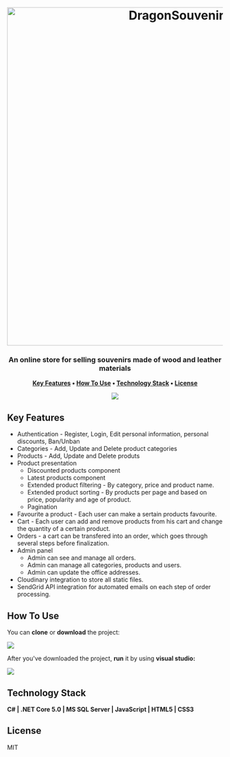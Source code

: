 <h1 align="center">
  <img src="https://res.cloudinary.com/dvqk1ngdx/image/upload/v1649606642/githubBanner_cgfgfd.png" alt="DragonSouvenirs" width="790">
</h1>

<h3 align="center">An online store for selling souvenirs made of wood and leather
materials</h3>

<p align="center">
<strong>
  <a href="#key-features">Key Features</a> •
  <a href="#how-to-use">How To Use</a> •
  <a href="#technology-stack">Technology Stack</a> •
  <a href="#license">License</a>
</strong>
</p>
<p align ="center" width=100%>
<img src="https://res.cloudinary.com/dvqk1ngdx/image/upload/v1649615999/readmeGIF_idrd3c.gif"/>
</p>

## Key Features

* Authentication - Register, Login, Edit personal information, personal discounts, Ban/Unban
* Categories - Add, Update and Delete product categories
* Products - Add, Update and Delete produts
* Product presentation
  - Discounted products component
  - Latest products component
  - Extended product filtering - By category, price and product name.
  - Extended product sorting - By products per page and based on price, popularity and age of product.
  - Pagination
* Favourite a product - Each user can make a sertain products favourite.
* Cart - Each user can add and remove products from his cart and change the quantity of a certain product.
* Orders - a cart can be transfered into an order, which goes through several steps before finalization.
* Admin panel
  - Admin can see and manage all orders.
  - Admin can manage all categories, products and users.
  - Admin can update the office addresses.
* Cloudinary integration to store all static files.
* SendGrid API integration for automated emails on each step of order processing.

## How To Use

You can <strong>clone</strong> or <strong>download</strong> the project:
<p align ="left" width=100%>
<img src="https://res.cloudinary.com/dvqk1ngdx/image/upload/v1649614242/howtouse_dragonsouvenirs_es7zrh.png"/>
</p>

After you've downloaded the project, <strong>run</strong> it by using <strong>visual studio:</strong>
<p align ="left" width=100%>
<img src="https://res.cloudinary.com/dvqk1ngdx/image/upload/v1649614539/howtouse2_dragonsouvenirs_wwhjgo.png"/>
</p>

## Technology Stack

<strong>C# | .NET Core 5.0 | MS SQL Server | JavaScript | HTML5 | CSS3</strong>

## License

MIT
